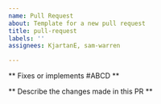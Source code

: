 ```yaml
---
name: Pull Request
about: Template for a new pull request
title: pull-request
labels: ''
assignees: KjartanE, sam-warren

---
```


** Fixes or implements #ABCD **

** Describe the changes made in this PR **
